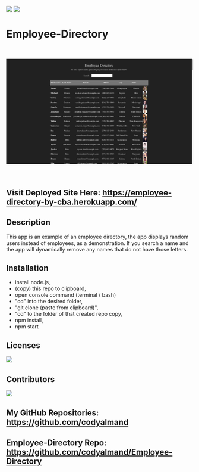 ![](https://img.shields.io/badge/created%20by-CodyAlmand-red)
![](https://img.shields.io/badge/License-MIT-brightgreen)

# Employee-Directory

<br>

![](https://github.com/codyalmand/Employee-Directory/blob/master/ss.png)

<br>

## Visit Deployed Site Here: https://employee-directory-by-cba.herokuapp.com/


## Description

This app is an example of an employee directory, the app displays random users instead of employees, as a demonstration. If you search a name and the app will dynamically remove any names that do not have those letters.


## Installation

* install node.js,
* (copy) this repo to clipboard,
* open console command (terminal / bash)
* "cd" into the desired folder,
* "git clone (paste from clipboard)",
* "cd" to the folder of that created repo copy,
* npm install,
* npm start


## Licenses

![](https://img.shields.io/badge/License-MIT-brightgreen)

## Contributors

![](https://img.shields.io/badge/created%20by-CodyAlmand-red)

## My GitHub Repositories: https://github.com/codyalmand

## Employee-Directory Repo: https://github.com/codyalmand/Employee-Directory

<br>
